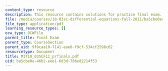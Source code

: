 ```yaml
---
content_type: resource
description: This resource contains solutions for practice final exam.
file: /media/courses/18-03sc-differential-equations-fall-2011/ba5cbe0e46b2eee16d3d786ed2214f53_MIT18_03SCF11_prfinals.pdf
file_type: application/pdf
learning_resource_types: []
ocw_type: OCWFile
parent_title: Final Exam
parent_type: CourseSection
parent_uid: 9f0caa10-7141-eae0-f9cf-534cf2596c02
resourcetype: Document
title: MIT18_03SCF11_prfinals.pdf
uid: ba5cbe0e-46b2-eee1-6d3d-786ed2214f53
---
```

